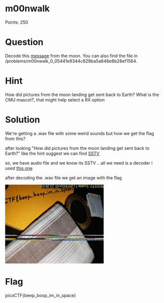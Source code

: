 # m00nwalk

Points: 250

# Question

Decode this [message](message.wav) from the moon. You can also find the file in /problems/m00nwalk_0_05441e9344c829ba5a648e8b28ef1564.

# Hint 

How did pictures from the moon landing get sent back to Earth?
What is the CMU mascot?, that might help select a RX option

# Solution

We're getting a .wav file with some weird sounds but how we get the flag from this?

after looking "How did pictures from the moon landing get sent back to Earth?" like the hint suggest we can find [SSTV](https://en.wikipedia.org/wiki/Slow-scan_television)

so, we have audio file and we know its SSTV ...all we need is a decoder 
i used [this one](http://users.belgacom.net/hamradio/rxsstv.htm)

after decoding the .wav file we get an image with the flag 

![](moonWalkSol.jpg)

# Flag
picoCTF{beep_boop_im_in_space}

